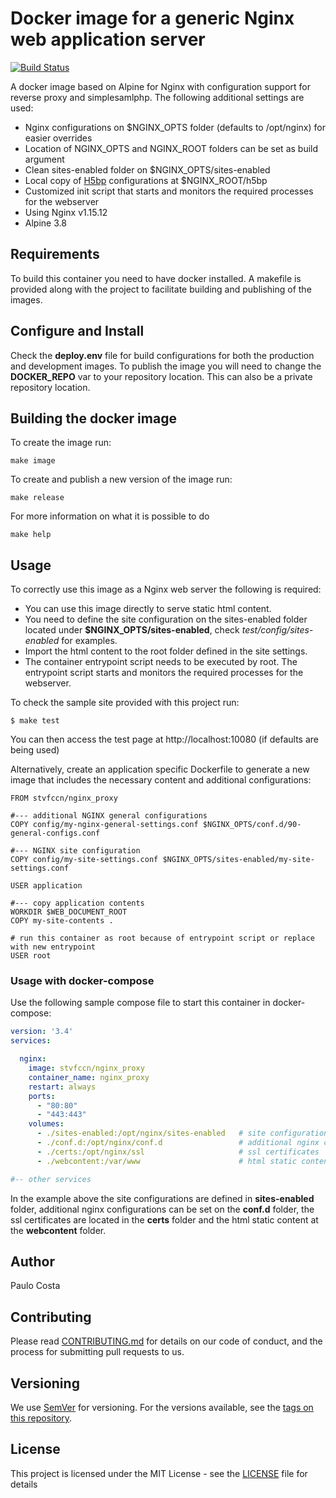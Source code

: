 # Docker image for a generic Nginx web application server

[![Build Status](https://dev.azure.com/pcosta-fccn/Docker%20base%20images/_apis/build/status/fccn.docker-nginx?branchName=master)](https://dev.azure.com/pcosta-fccn/Docker%20base%20images/_build/latest?definitionId=6&branchName=master)

A docker image based on Alpine for Nginx with configuration support for reverse proxy and simplesamlphp.
The following additional settings are used:

- Nginx configurations on $NGINX_OPTS folder (defaults to /opt/nginx)
for easier overrides
- Location of NGINX_OPTS and NGINX_ROOT folders can be set as build argument
- Clean sites-enabled folder on $NGINX_OPTS/sites-enabled
- Local copy of [H5bp]() configurations at $NGINX_ROOT/h5bp
- Customized init script that starts and monitors the required processes for the webserver
- Using Nginx v1.15.12
- Alpine 3.8

## Requirements

To build this container you need to have docker installed. A makefile is provided along with the project to facilitate
building and publishing of the images.

## Configure and Install

Check the **deploy.env** file for build configurations for both the production and development images. To publish the image you will
need to change the **DOCKER_REPO** var to your repository location. This can also be a private repository location.

## Building the docker image

To create the image run:
```
make image
```

To create and publish a new version of the image run:
```
make release
```

For more information on what it is possible to do

```
make help
```

## Usage

To correctly use this image as a Nginx web server the following is required:

- You can use this image directly to serve static html content.
- You need to define the site configuration on the sites-enabled folder located under **$NGINX_OPTS/sites-enabled**, check *test/config/sites-enabled* for examples.
- Import the html content to the root folder defined in the site settings.
- The container entrypoint script needs to be executed by root. The entrypoint script starts and monitors the required processes for the webserver.

To check the sample site provided with this project run:

```
$ make test
```
You can then access the test page at http://localhost:10080 (if defaults are being used)

Alternatively, create an application specific Dockerfile to generate a new image that includes the necessary content and additional configurations:

```
FROM stvfccn/nginx_proxy

#--- additional NGINX general configurations
COPY config/my-nginx-general-settings.conf $NGINX_OPTS/conf.d/90-general-configs.conf

#--- NGINX site configuration
COPY config/my-site-settings.conf $NGINX_OPTS/sites-enabled/my-site-settings.conf

USER application

#--- copy application contents
WORKDIR $WEB_DOCUMENT_ROOT
COPY my-site-contents .

# run this container as root because of entrypoint script or replace with new entrypoint
USER root

```

### Usage with docker-compose

Use the following sample compose file to start this container in docker-compose:

```yaml
version: '3.4'
services:

  nginx:
    image: stvfccn/nginx_proxy
    container_name: nginx_proxy
    restart: always
    ports:
      - "80:80"
      - "443:443"
    volumes:
      - ./sites-enabled:/opt/nginx/sites-enabled   # site configurations
      - ./conf.d:/opt/nginx/conf.d                 # additional nginx configs
      - ./certs:/opt/nginx/ssl                     # ssl certificates
      - ./webcontent:/var/www                      # html static content

#-- other services

```

In the example above the site configurations are defined in **sites-enabled** folder, additional nginx configurations can be set on the **conf.d** folder, the ssl certificates are located in the **certs** folder and the html static content at the **webcontent** folder.

## Author

Paulo Costa

## Contributing

Please read [CONTRIBUTING.md](CONTRIBUTING.md) for details on our code of conduct, and the process for submitting pull requests to us.

## Versioning

We use [SemVer](http://semver.org/) for versioning. For the versions available, see the [tags on this repository](https://github.com/fccn/docker-npn-webapp-base/tags).

## License

This project is licensed under the MIT License - see the [LICENSE](LICENSE) file for details
